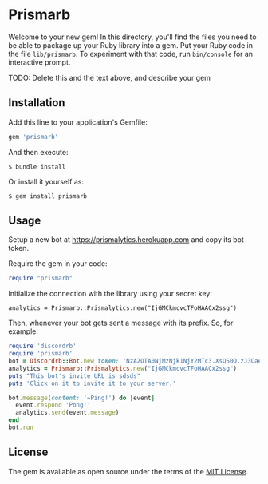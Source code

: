 # Prismarb

Welcome to your new gem! In this directory, you'll find the files you need to be able to package up your Ruby library into a gem. Put your Ruby code in the file `lib/prismarb`. To experiment with that code, run `bin/console` for an interactive prompt.

TODO: Delete this and the text above, and describe your gem

## Installation

Add this line to your application's Gemfile:

```ruby
gem 'prismarb'
```

And then execute:

    $ bundle install

Or install it yourself as:

    $ gem install prismarb

## Usage

Setup a new bot at https://prismalytics.herokuapp.com and copy its bot token.

Require the gem in your code:

```ruby
require "prismarb"
```

Initialize the connection with the library using your secret key:

```
analytics = Prismarb::Prismalytics.new("IjGMCkmcvcTFoHAACx2ssg")
```

Then, whenever your bot gets sent a message with its prefix. So, for example:

```ruby
require 'discordrb'
require 'prismarb'
bot = Discordrb::Bot.new token: 'NzA2OTA0NjMzNjk1NjY2MTc3.XsQS0Q.zJ3QaejYl7_4Fv7fmsZFLle5wYU'
analytics = Prismarb::Prismalytics.new("IjGMCkmcvcTFoHAACx2ssg")
puts "This bot's invite URL is sdsds"
puts 'Click on it to invite it to your server.'

bot.message(content: '~Ping!') do |event|
  event.respond 'Pong!'
  analytics.send(event.message)
end
bot.run
```

## License

The gem is available as open source under the terms of the [MIT License](https://opensource.org/licenses/MIT).
